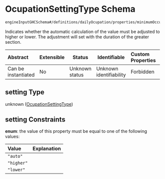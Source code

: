 # OcupationSettingType Schema

```txt
engineInputGHCSchema#/definitions/dailyOcupation/properties/minimumOccupancy/properties/setting
```

Indicates whether the automatic calculation of the value must be adjusted to higher or lower. The adjustment will set with the duration of the greater section.


| Abstract            | Extensible | Status         | Identifiable            | Custom Properties | Additional Properties | Access Restrictions | Defined In                                                         |
| :------------------ | ---------- | -------------- | ----------------------- | :---------------- | --------------------- | ------------------- | ------------------------------------------------------------------ |
| Can be instantiated | No         | Unknown status | Unknown identifiability | Forbidden         | Allowed               | none                | [ghc.schema.json\*](../out/ghc.schema.json "open original schema") |

## setting Type

unknown ([OcupationSettingType](ghc-definitions-dailyocupation-properties-minimumoccupancy-properties-ocupationsettingtype.md))

## setting Constraints

**enum**: the value of this property must be equal to one of the following values:

| Value      | Explanation |
| :--------- | ----------- |
| `"auto"`   |             |
| `"higher"` |             |
| `"lower"`  |             |
